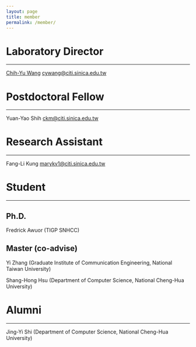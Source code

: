 ```yaml
---
layout: page
title: member
permalink: /member/
---
```


# Laboratory Director

----------------

[Chih-Yu Wang](http://tom.ky) <cywang@citi.sinica.edu.tw>

# Postdoctoral Fellow

-----------------

Yuan-Yao Shih <ckm@citi.sinica.edu.tw>

# Research Assistant

----------------

Fang-Li Kung <marykv1@citi.sinica.edu.tw>

# Student

----------------

## Ph.D.

Fredrick Awuor (TIGP SNHCC)

## Master (co-advise)

Yi Zhang (Graduate Institute of Communication Engineering, National Taiwan University)

Shang-Hong Hsu (Department of Computer Science, National Cheng-Hua University)

# Alumni

----------------


Jing-Yi Shi (Department of Computer Science, National Cheng-Hua University)
